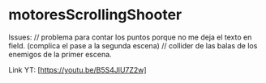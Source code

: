 # motoresScrollingShooter

Issues:
// problema para contar los puntos porque no me deja el texto en field. (complica el pase a la segunda escena)
// collider de las balas de los enemigos de la primer escena.

Link YT: [https://youtu.be/B5S4JlU7Z2w]
